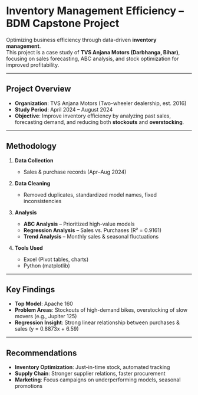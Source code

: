 # Inventory Management Efficiency – BDM Capstone Project

Optimizing business efficiency through data-driven **inventory management**.  
This project is a case study of **TVS Anjana Motors (Darbhanga, Bihar)**, focusing on sales forecasting, ABC analysis, and stock optimization for improved profitability.

---

## Project Overview

- **Organization**: TVS Anjana Motors (Two-wheeler dealership, est. 2016)  
- **Study Period**: April 2024 – August 2024  
- **Objective**: Improve inventory efficiency by analyzing past sales, forecasting demand, and reducing both **stockouts** and **overstocking**.  

---

## Methodology

1. **Data Collection**  
   - Sales & purchase records (Apr–Aug 2024)  

2. **Data Cleaning**  
   - Removed duplicates, standardized model names, fixed inconsistencies  

3. **Analysis**  
   - **ABC Analysis** – Prioritized high-value models  
   - **Regression Analysis** – Sales vs. Purchases (R² = 0.9161)  
   - **Trend Analysis** – Monthly sales & seasonal fluctuations  

4. **Tools Used**  
   - Excel (Pivot tables, charts)  
   - Python (matplotlib)  

---

## Key Findings

- **Top Model**: Apache 160  
- **Problem Areas**: Stockouts of high-demand bikes, overstocking of slow movers (e.g., Jupiter 125)  
- **Regression Insight**: Strong linear relationship between purchases & sales (y = 0.8873x + 6.59)  

---

## Recommendations

- **Inventory Optimization**: Just-in-time stock, automated tracking  
- **Supply Chain**: Stronger supplier relations, faster procurement  
- **Marketing**: Focus campaigns on underperforming models, seasonal promotions 
